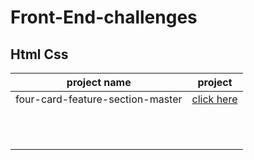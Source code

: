 # Front-End-challenges

## Html Css


|           project name          | project       |
| ------------------------------- |:-------------:|
| four-card-feature-section-master| [click here](https://github.com/sarahmhd/Front-End-challenges/tree/main/four-card-feature-section-master)|
|                                 |               |
|                                 |               |
|                                 |               |
|                                 |               |
|                                 |               |
|                                 |               |
|                                 |               |
|                                 |               |
|                                 |               |
|                                 |               |
|                                 |               |

